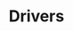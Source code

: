 ---
menu:
  sidebar:
    identifier: drivers
    name: Linux Drivers
    weight: 300
title: Drivers
---